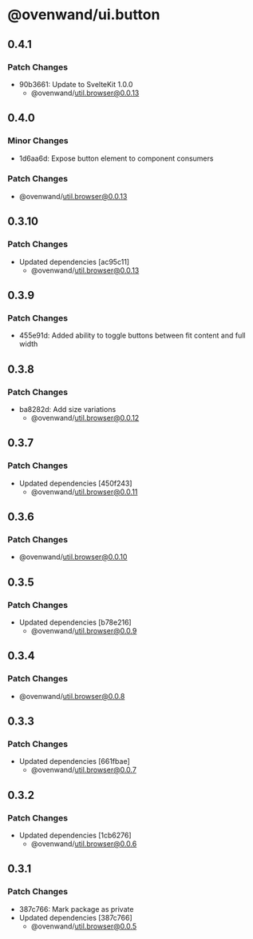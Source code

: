 # @ovenwand/ui.button

## 0.4.1

### Patch Changes

- 90b3661: Update to SvelteKit 1.0.0
  - @ovenwand/util.browser@0.0.13

## 0.4.0

### Minor Changes

- 1d6aa6d: Expose button element to component consumers

### Patch Changes

- @ovenwand/util.browser@0.0.13

## 0.3.10

### Patch Changes

- Updated dependencies [ac95c11]
  - @ovenwand/util.browser@0.0.13

## 0.3.9

### Patch Changes

- 455e91d: Added ability to toggle buttons between fit content and full width

## 0.3.8

### Patch Changes

- ba8282d: Add size variations
  - @ovenwand/util.browser@0.0.12

## 0.3.7

### Patch Changes

- Updated dependencies [450f243]
  - @ovenwand/util.browser@0.0.11

## 0.3.6

### Patch Changes

- @ovenwand/util.browser@0.0.10

## 0.3.5

### Patch Changes

- Updated dependencies [b78e216]
  - @ovenwand/util.browser@0.0.9

## 0.3.4

### Patch Changes

- @ovenwand/util.browser@0.0.8

## 0.3.3

### Patch Changes

- Updated dependencies [661fbae]
  - @ovenwand/util.browser@0.0.7

## 0.3.2

### Patch Changes

- Updated dependencies [1cb6276]
  - @ovenwand/util.browser@0.0.6

## 0.3.1

### Patch Changes

- 387c766: Mark package as private
- Updated dependencies [387c766]
  - @ovenwand/util.browser@0.0.5
